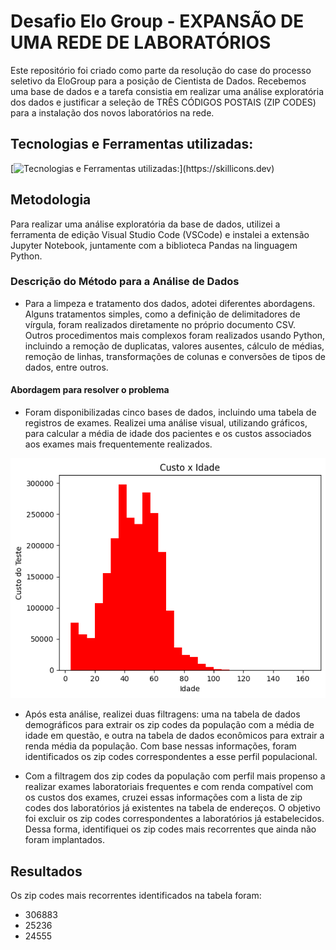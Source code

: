 
# Desafio Elo Group - EXPANSÃO DE UMA REDE DE LABORATÓRIOS

Este repositório foi criado como parte da resolução do case do processo seletivo da EloGroup para a posição de Cientista de Dados. Recebemos uma base de dados e a tarefa consistia em realizar uma análise exploratória dos dados e justificar a seleção de TRÊS CÓDIGOS POSTAIS (ZIP CODES) para a instalação dos novos laboratórios na rede.


## Tecnologias e Ferramentas utilizadas:
[![Tecnologias e Ferramentas utilizadas:](https://skillicons.dev/icons?i=vscode,py,github,git,)](https://skillicons.dev)




## Metodologia

Para realizar uma análise exploratória da base de dados, utilizei a ferramenta de edição Visual Studio Code (VSCode) e instalei a extensão Jupyter Notebook, juntamente com a biblioteca Pandas na linguagem Python.

### Descrição do Método para a Análise de Dados

- Para a limpeza e tratamento dos dados, adotei diferentes abordagens. Alguns tratamentos simples, como a definição de delimitadores de vírgula, foram realizados diretamente no próprio documento CSV. Outros procedimentos mais complexos foram realizados usando Python, incluindo a remoção de duplicatas, valores ausentes, cálculo de médias, remoção de linhas, transformações de colunas e conversões de tipos de dados, entre outros.

#### Abordagem para resolver o problema

- Foram disponibilizadas cinco bases de dados, incluindo uma tabela de registros de exames. Realizei uma análise visual, utilizando gráficos, para calcular a média de idade dos pacientes e os custos associados aos exames mais frequentemente realizados.

![tabela](custoVSidade.png)

- Após esta análise, realizei duas filtragens: uma na tabela de dados demográficos para extrair os zip codes da população com a média de idade em questão, e outra na tabela de dados econômicos para extrair a renda média da população. Com base nessas informações, foram identificados os zip codes correspondentes a esse perfil populacional.

- Com a filtragem dos zip codes da população com perfil mais propenso a realizar exames laboratoriais frequentes e com renda compatível com os custos dos exames, cruzei essas informações com a lista de zip codes dos laboratórios já existentes na tabela de endereços. O objetivo foi excluir os zip codes correspondentes a laboratórios já estabelecidos. Dessa forma, identifiquei os zip codes mais recorrentes que ainda não foram implantados.


## Resultados
 
 Os zip codes mais recorrentes identificados na tabela foram:

 - 306883
 - 25236
 - 24555

